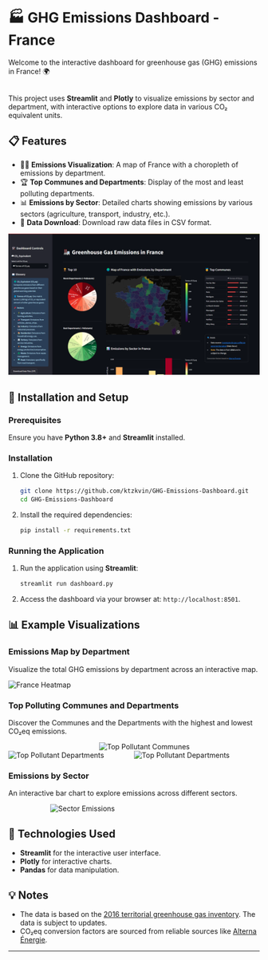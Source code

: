 # 🏭 GHG Emissions Dashboard - France

Welcome to the interactive dashboard for greenhouse gas (GHG) emissions in France! 🌍 <br><br>

This project uses **Streamlit** and **Plotly** to visualize emissions by sector and department, with interactive options to explore data in various CO₂ equivalent units.

## 📋 Features

- 😶‍🌫️ **Emissions Visualization**: A map of France with a choropleth of emissions by department.
- 🏆 **Top Communes and Departments**: Display of the most and least polluting departments.
- 📊 **Emissions by Sector**: Detailed charts showing emissions by various sectors (agriculture, transport, industry, etc.).
- 💾 **Data Download**: Download raw data files in CSV format.

![Dashboard Screenshot](screenshots/dashboard_overview.png)

## 🚀 Installation and Setup

### Prerequisites

Ensure you have **Python 3.8+** and **Streamlit** installed.

### Installation

1. Clone the GitHub repository:

   ```bash
   git clone https://github.com/ktzkvin/GHG-Emissions-Dashboard.git
   cd GHG-Emissions-Dashboard

2. Install the required dependencies:

   ```bash
   pip install -r requirements.txt

### Running the Application

1. Run the application using **Streamlit**:

   ```bash
   streamlit run dashboard.py

2. Access the dashboard via your browser at: `http://localhost:8501`.

## 📊 Example Visualizations

### Emissions Map by Department

Visualize the total GHG emissions by department across an interactive map.

![France Heatmap](screenshots/france_heatmap.png)

### Top Polluting Communes and Departments

Discover the Communes and the Departments with the highest and lowest CO₂eq emissions.

&emsp;&emsp;&emsp;&emsp;&emsp;&emsp;&emsp;&emsp;&emsp;&emsp;&emsp;&emsp;&emsp;![Top Pollutant Communes](screenshots/top_communes.png)
![Top Pollutant Departments](screenshots/top_departments_1.png)
&emsp;&emsp;&emsp;&emsp;![Top Pollutant Departments](screenshots/top_departments_2.png)

### Emissions by Sector

An interactive bar chart to explore emissions across different sectors.

&emsp;&emsp;&emsp;&emsp;&emsp;&emsp;![Sector Emissions](screenshots/sector_emissions.png)

## 🧩 Technologies Used

- **Streamlit** for the interactive user interface.
- **Plotly** for interactive charts.
- **Pandas** for data manipulation.

## 💡 Notes

- The data is based on the [2016 territorial greenhouse gas inventory](https://www.data.gouv.fr/fr/datasets/inventaire-de-gaz-a-effet-de-serre-territorialise/). The data is subject to updates.
- CO₂eq conversion factors are sourced from reliable sources like [Alterna Énergie](https://www.alterna-energie.fr/blog-article/1-tonne-de-co2-equivalent-comprendre-cet-indice#:~:text=Le%20terme%20%E2%80%9CCO%E2%82%82%20%C3%A9quivalent%E2%80%9D%20(,%2C%20protoxyde%20d\'azote%E2%80%A6)).

---
